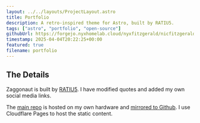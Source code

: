 ```yaml
---
layout: ../../layouts/ProjectLayout.astro
title: Portfolio
description: A retro-inspired theme for Astro, built by RATIU5.
tags: ["astro", "portfolio", "open-source"]
githubUrl: https://forgejo.nyxhomelab.cloud/nyxfitzgerald/nicfitzgerald.dev
timestamp: 2025-04-04T20:22:25+00:00
featured: true
filename: portfolio
---
```


## The Details

Zaggonaut is built by [RATIU5](https://github.com/RATIU5/zaggonaut). I have modified quotes and added my own social media links.

The [main repo](https://forgejo.nyxhomelab.cloud/nyxfitzgerald/nicfitzgerald.dev) is hosted on my own hardware and [mirrored to Github](https://github.com/nicfitzgerald/nicfitzgerald.dev). I use Cloudflare Pages to host the static content.